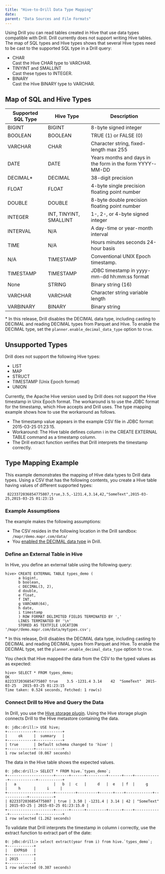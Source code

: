 ```yaml
---
title: "Hive-to-Drill Data Type Mapping"
date:  
parent: "Data Sources and File Formats"
---
```

Using Drill you can read tables created in Hive that use data types compatible with Drill. Drill currently does not support writing Hive tables. The map of SQL types and Hive types shows that several Hive types need to be cast to the supported SQL type in a Drill query:

* CHAR   
  Cast the Hive CHAR type to VARCHAR.  
* TINYINT and SMALLINT  
   Cast these types to INTEGER.  
* BINARY  
  Cast the Hive BINARY type to VARCHAR.

## Map of SQL and Hive Types
<!-- See DRILL-1570 -->

| Supported SQL Type | Hive Type               | Description                                                |
|--------------------|-------------------------|------------------------------------------------------------|
| BIGINT             | BIGINT                  | 8-byte signed integer                                      |
| BOOLEAN            | BOOLEAN                 | TRUE (1) or FALSE (0)                                      |
| VARCHAR            | CHAR                    | Character string, fixed-length max 255                     |
| DATE               | DATE                    | Years months and days in the form in the form YYYY-­MM-­DD   |
| DECIMAL*           | DECIMAL                 | 38-digit precision                                         |
| FLOAT              | FLOAT                   | 4-byte single precision floating point number              |
| DOUBLE             | DOUBLE                  | 8-byte double precision floating point number              |
| INTEGER            | INT, TINYINT, SMALLINT  | 1-, 2-, or 4-byte signed integer                           |
| INTERVAL           | N/A                     | A day-time or year-month interval                          |
| TIME               | N/A                     | Hours minutes seconds 24-hour basis                        |
| N/A                | TIMESTAMP               | Conventional UNIX Epoch timestamp.                         |
| TIMESTAMP          | TIMESTAMP               | JDBC timestamp in yyyy-mm-dd hh:mm:ss format               |
| None               | STRING                  | Binary string (16)                                         |
| VARCHAR            | VARCHAR                 | Character string variable length                           |
| VARBINARY          | BINARY                  | Binary string                                              |

\* In this release, Drill disables the DECIMAL data type, including casting to DECIMAL and reading DECIMAL types from Parquet and Hive. To enable the DECIMAL type, set the `planner.enable_decimal_data_type` option to `true`.

## Unsupported Types
Drill does not support the following Hive types:

* LIST
* MAP
* STRUCT
* TIMESTAMP (Unix Epoch format)
* UNION

Currently, the Apache Hive version used by Drill does not support the Hive timestamp in Unix Epoch format. The workaround is to use the JDBC format for the timestamp, which Hive accepts and Drill uses. The type mapping example shows how to use the workaround as follows. 

* The timestamp value appears in the example CSV file in JDBC format: 2015-03-25 01:23:15.  
* Workaround: The Hive table defines column i in the CREATE EXTERNAL TABLE command as a timestamp column.  
* The Drill extract function verifies that Drill interprets the timestamp correctly.

## Type Mapping Example
This example demonstrates the mapping of Hive data types to Drill data types. Using a CSV that has the following contents, you create a Hive table having values of different supported types:

     8223372036854775807,true,3.5,-1231.4,3.14,42,"SomeText",2015-03-25,2015-03-25 01:23:15 

### Example Assumptions
The example makes the following assumptions:

* The CSV resides in the following location in the Drill sandbox: `/mapr/demo.mapr.com/data/`  
* You [enabled the DECIMAL data type]({{site.baseurl}}/docs/supported-data-types/#enabling-the-decimal-type) in Drill.  

### Define an External Table in Hive

In Hive, you define an external table using the following query:

    hive> CREATE EXTERNAL TABLE types_demo ( 
          a bigint, 
          b boolean, 
          c DECIMAL(3, 2), 
          d double, 
          e float, 
          f INT, 
          g VARCHAR(64), 
          h date,
          i timestamp
          ) ROW FORMAT DELIMITED FIELDS TERMINATED BY ',' 
          LINES TERMINATED BY '\n' 
          STORED AS TEXTFILE LOCATION '/mapr/demo.mapr.com/data/mytypes.csv';

\* In this release, Drill disables the DECIMAL data type, including casting to DECIMAL and reading DECIMAL types from Parquet and Hive. To enable the DECIMAL type, set the `planner.enable_decimal_data_type` option to `true`.

You check that Hive mapped the data from the CSV to the typed values as as expected:

    hive> SELECT * FROM types_demo;
    OK
    8223372036854775807	true	3.5	-1231.4	3.14	42	"SomeText"	2015-03-25   2015-03-25 01:23:15
    Time taken: 0.524 seconds, Fetched: 1 row(s)

### Connect Drill to Hive and Query the Data

In Drill, you use the [Hive storage plugin]({{site.baseurl}}/docs/hive-storage-plugin). Using the Hive storage plugin connects Drill to the Hive metastore containing the data.
	
	0: jdbc:drill:> USE hive;
	+------------+------------+
	|     ok     |  summary   |
	+------------+------------+
	| true       | Default schema changed to 'hive' |
	+------------+------------+
	1 row selected (0.067 seconds)
	
The data in the Hive table shows the expected values.
	
	0: jdbc:drill:> SELECT * FROM hive.`types_demo`;
	+---------------------+------+------+---------+------+----+------------+------------+-----------+
	|   a                 |   b  |  c   |     d   |  e   | f  |     g      |     h      |     i     |
	+---------------------+---------+---------+------+----+------------+------------+-----------+
	| 8223372036854775807 | true | 3.50 | -1231.4 | 3.14 | 42 | "SomeText" | 2015-03-25 | 2015-03-25 01:23:15.0 |
	+---------------------+------+------+---------+------+----+------------+------------+-----------+
	1 row selected (1.262 seconds)
	
To validate that Drill interprets the timestamp in column i correctly, use the extract function to extract part of the date:

    0: jdbc:drill:> select extract(year from i) from hive.`types_demo`;
    +------------+
    |   EXPR$0   |
    +------------+
    | 2015       |
    +------------+
    1 row selected (0.387 seconds)
